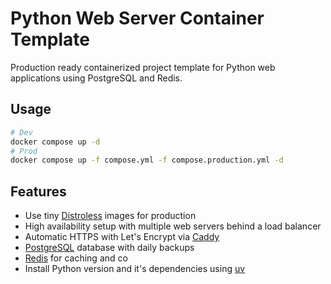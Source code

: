 # Python Web Server Container Template

Production ready containerized project template for Python web applications using PostgreSQL and Redis.

## Usage

```bash
# Dev
docker compose up -d
# Prod
docker compose up -f compose.yml -f compose.production.yml -d
```

## Features

- Use tiny [Distroless] images for production
- High availability setup with multiple web servers behind a load balancer
- Automatic HTTPS with Let's Encrypt via [Caddy]
- [PostgreSQL] database with daily backups
- [Redis] for caching and co
- Install Python version and it's dependencies using [uv]

[caddy]: https://caddyserver.com/
[distroless]: https://github.com/GoogleContainerTools/distroless
[postgresql]: https://www.postgresql.org/
[redis]: https://redis.io/
[uv]: https://docs.astral.sh/uv/
